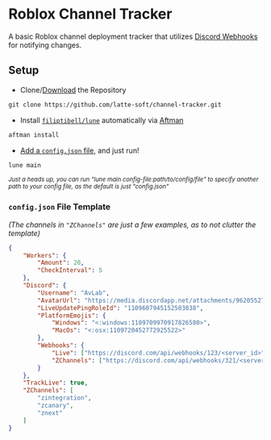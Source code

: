 # Roblox Channel Tracker

A basic Roblox channel deployment tracker that utilizes [Discord Webhooks](https://support.discord.com/hc/en-us/articles/228383668-Intro-to-Webhooks) for notifying changes.

## Setup

* Clone/[Download](https://github.com/latte-soft/channel-tracker/zipball/main) the Repository

```txt
git clone https://github.com/latte-soft/channel-tracker.git
```

* Install [`filiptibell/lune`](https://github.com/filiptibell/lune) automatically via [Aftman](https://github.com/LPGhatguy/aftman)

```txt
aftman install
```

* [Add a `config.json` file](#configjson-file-template), and just run!

```txt
lune main 
```

<sup><i>Just a heads up, you can run "lune main config-file:path/to/config/file" to specify another path to your config file, as the default is just "config.json"</i></sup>

### `config.json` File Template

*(The channels in `"ZChannels"` are just a few examples, as to not clutter the template)*

```json
{
    "Workers": {
        "Amount": 20,
        "CheckInterval": 5
    },
    "Discord": {
        "Username": "AvLab",
        "AvatarUrl": "https://media.discordapp.net/attachments/962055279099383829/1109605825506459808/AvLab.png",
        "LiveUpdatePingRoleId": "1109607945152503838",
        "PlatformEmojis": {
            "Windows": "<:windows:1109709970917826580>",
            "MacOs": "<:osx:1109720452772925522>"
        },
        "Webhooks": {
            "Live": ["https://discord.com/api/webhooks/123/<server_id>"],
            "ZChannels": ["https://discord.com/api/webhooks/321/<server_id>"]
        }
    },
    "TrackLive": true,
    "ZChannels": [
        "zintegration",
        "zcanary",
        "znext"
    ]
}
```
